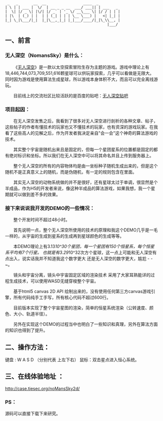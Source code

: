```
 _   _       __  __                 ____  _          
| \ | | ___ |  \/  | __ _ _ __  ___/ ___|| | ___   _
|  \| |/ _ \| |\/| |/ _` | '_ \/ __\___ \| |/ / | | |
| |\  | (_) | |  | | (_| | | | \__ \___) |   <| |_| |
|_| \_|\___/|_|  |_|\__,_|_| |_|___/____/|_|\_\\__, |
                                               |___/

```

## 一、前言

### 无人深空（NomansSky）是什么：

&#160; &#160; &#160; &#160;《[无人深空](http://baike.baidu.com/link?url=fQbSo2RwDQsIW7r36rTyWEv7GAdKxyikYb5cbsflWQovp8wTCWXUEpY_-vkGj1HBn8CDpn7wR1Ybxz66_vZWqZ-12U80OLfq2rBDfhX1Lhw7z8UisSfji4umxNNi0OYg)》是一款以太空探索冒险生存为主题的游戏。游戏中理论上有18,446,744,073,709,551,616颗星球可以供玩家探索，几乎可以看做是无限大。同时因为游戏是使用算法生成星球，所以游戏本身体积不大，而且可以完全离线游玩。

&#160; &#160; &#160; &#160;目前线上的交流社区比较活跃的是百度的贴吧：[无人深空贴吧](http://tieba.baidu.com/f?kw=%CE%DE%C8%CB%C9%EE%BF%D5&fr=ala0&tpl=5)

### 项目起因：

&#160; &#160; &#160; &#160;在无人深空发售之后，我看到了很多对无人深空进行剖析的各种文章、帖子，这些帖子的作者有懂技术的玩家也又不懂技术的玩家，也有资深的游戏玩家。在我看了这些高人的见解之后，作为开发者我决定亲自"会一会"这个神奇的算法游戏的技术。

&#160; &#160; &#160; &#160;其实整个宇宙是随机出来且是固定的，但每一个星团星系的位置都是固定的都有绝对标识和坐标。所以我们在无人深空中可以将其命名并且上传到服务器上。

&#160; &#160; &#160; &#160;整个无人深空的所有的内容物体均是由一坐标种子随机生成出来的，但是这个随机不是正真意义上的随机，而是伪随机，有一定的规则包含在里面。

&#160; &#160; &#160; &#160;其实无人深空的动物系统做的并不是很好，还有星球太过于单调，很显然是个半成品，作为H5的开发者来说，像这种半成品的算法游戏，如果我想，我一个星期就可以做到差不多的效果。

### 接下来说说我开发的DEMO的一些情况：

&#160; &#160; &#160; &#160;整个开发时间不超过48小时。

&#160; &#160; &#160; &#160;首先说明一点，整个无人深空所使用的技术的原理和我这个DEMO几乎是一毛一样的，从宇宙的生成到星系的生成再到星球颜色的生成等等。

&#160; &#160; &#160; &#160;本DEMO理论上有3.13*10^30个星团，每一个星团有150个恒星系，每个恒星系平均有7个行星。
也就是有3.29*10^32次方个星球，这一点上可能和无人深空有点出入，说实话我并不知道我这个数字更大 还是无人深空的数字更大，尴尬 - -~。

&#160; &#160; &#160; &#160;镜头和宇宙分离，镜头中宇宙固定区域的渲染技术 采用了大家耳熟能详的过程生成技术，可以使用WASD无缝穿梭整个宇宙。

&#160; &#160; &#160; &#160;基于html5 canvas 2D API 绘制出来的，没有使用任何第三方canvas游戏引擎，所有代码纯手工手写，所有核心代码不超过600行。

&#160; &#160; &#160; &#160;目前版本实现了整个宇宙星图的渲染，简单的恒星系统渲染（公转速度、颜色、大小、轨道半径）。

&#160; &#160; &#160; &#160;另外在实现这个DEMO的过程当中也明白了一些知识和真理，另外在算法方面的知识也得到了提升。

## 二、操作方法：
键盘 : W A S D （分别代表 上左下右）
鼠标：双击星点进入恒心系统。

## 三、在线体验地址 ： 
http://case.tiesec.org/noMansSky2d/

### PS：
源码可以直接下载下来研究。